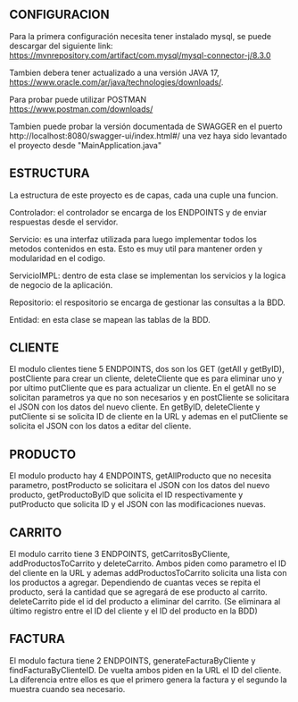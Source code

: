 

## CONFIGURACION ##

Para la primera configuración necesita tener instalado mysql, se puede descargar del siguiente link: https://mvnrepository.com/artifact/com.mysql/mysql-connector-j/8.3.0

Tambien debera tener actualizado a una versión JAVA 17, https://www.oracle.com/ar/java/technologies/downloads/.

Para probar puede utilizar POSTMAN https://www.postman.com/downloads/

Tambien puede probar la versión documentada de SWAGGER en el puerto http://localhost:8080/swagger-ui/index.html#/ una vez haya sido levantado el proyecto desde "MainApplication.java"

## ESTRUCTURA ##

La estructura de este proyecto es de capas, cada una cuple una funcion. 

Controlador: el controlador se encarga de los ENDPOINTS y de enviar respuestas desde el servidor.

Servicio: es una interfaz utilizada para luego implementar todos los metodos contenidos en esta. Esto es muy util para mantener orden y modularidad en el codigo.

ServicioIMPL: dentro de esta clase se implementan los servicios y la logica de negocio de la aplicación.

Repositorio: el respositorio se encarga de gestionar las consultas a la BDD.

Entidad: en esta clase se mapean las tablas de la BDD. 



## CLIENTE ##

El modulo clientes tiene 5 ENDPOINTS, dos son los GET (getAll y getByID), postCliente para crear un cliente, deleteCliente que es para eliminar uno y por ultimo putCliente que es para actualizar un cliente.
En el getAll no se solicitan parametros ya que no son necesarios y en postCliente se solicitara el JSON con los datos del nuevo cliente. En getByID, deleteCliente y putCliente si se solicita ID de cliente en la URL y ademas en el putCliente se solicita el JSON con los datos a editar del cliente.


## PRODUCTO ## 

El modulo producto hay 4 ENDPOINTS, getAllProducto que no necesita parametro, postProducto se solicitara el JSON con los datos del nuevo producto, getProductoByID que solicita el ID respectivamente y putProducto que solicita ID y el JSON con las modificaciones nuevas.


## CARRITO ##

El modulo carrito tiene 3 ENDPOINTS, getCarritosByCliente, addProductosToCarrito y deleteCarrito.
Ambos piden como parametro el ID del cliente en la URL y ademas addProductosToCarrito solicita una lista con los productos a agregar. Dependiendo de cuantas veces se repita el producto, será la cantidad que se agregará de ese producto al carrito.
deleteCarrito pide el id del producto a eliminar del carrito. (Se eliminara al último registro entre el ID del cliente y el ID del producto en la BDD) 

## FACTURA ##

El modulo factura tiene 2 ENDPOINTS, generateFacturaByCliente y findFacturaByClienteID.
De vuelta ambos piden en la URL el ID del cliente. La diferencia entre ellos es que el primero genera la factura y el segundo la muestra cuando sea necesario.
